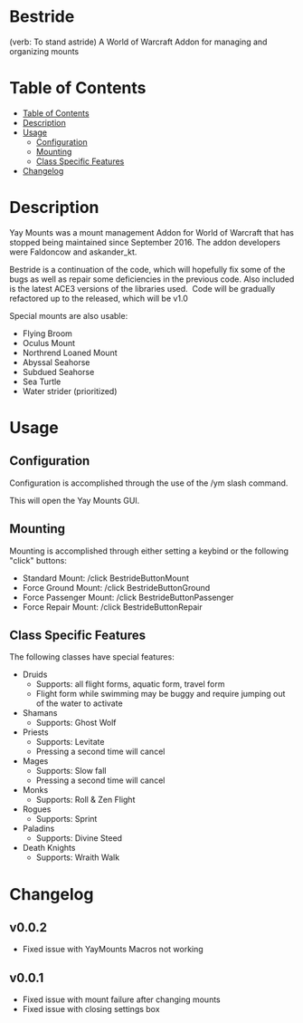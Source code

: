 # Bestride
(verb: To stand astride)
A World of Warcraft Addon for managing and organizing mounts

Table of Contents
=================
* [Table of Contents](#table-of-contents)
* [Description](#description)
* [Usage](#usage)
  * [Configuration](#configuration)
  * [Mounting](#mounting)
  * [Class Specific Features](#class-specific-features)
* [Changelog](#changelog)

Description
=================
Yay Mounts was a mount management Addon for World of Warcraft that has stopped being maintained since September 2016. The addon developers were Faldoncow and askander_kt.

Bestride is a continuation of the code, which will hopefully fix some of the bugs as well as repair some deficiencies in the previous code. Also included is the latest ACE3 versions of the libraries used.  Code will be gradually refactored up to the released, which will be v1.0

Special mounts are also usable:

* Flying Broom
* Oculus Mount
* Northrend Loaned Mount
* Abyssal Seahorse
* Subdued Seahorse
* Sea Turtle
* Water strider (prioritized)

Usage
=================

Configuration
-----------------

Configuration is accomplished through the use of the /ym slash command.

This will open the Yay Mounts GUI.

Mounting
-----------------

Mounting is accomplished through either setting a keybind or the following "click" buttons:

* Standard Mount: /click BestrideButtonMount
* Force Ground Mount: /click BestrideButtonGround
* Force Passenger Mount: /click BestrideButtonPassenger
* Force Repair Mount: /click BestrideButtonRepair

Class Specific Features
-----------------

The following classes have special features:

* Druids
  * Supports: all flight forms, aquatic form, travel form
  * Flight form while swimming may be buggy and require jumping out of the water to activate
* Shamans
  * Supports: Ghost Wolf
* Priests
  * Supports: Levitate
  * Pressing a second time will cancel
* Mages
  * Supports: Slow fall
  * Pressing a second time will cancel
* Monks
  * Supports: Roll & Zen Flight
* Rogues
  * Supports: Sprint
* Paladins
  * Supports: Divine Steed
* Death Knights
  * Supports: Wraith Walk

Changelog
=================
v0.0.2
-----------------

* Fixed issue with YayMounts Macros not working

v0.0.1
-----------------

* Fixed issue with mount failure after changing mounts
* Fixed issue with closing settings box